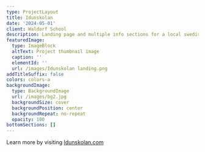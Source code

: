 ```yaml
---
type: ProjectLayout
title: Idunskolan
date: '2024-05-01'
client: Waldorf School
description: Landing page and multiple info sections for a local swedish waldorf school
featuredImage:
  type: ImageBlock
  altText: Project thumbnail image
  caption: ''
  elementId: ''
  url: /images/Idunskolan landing.png
addTitleSuffix: false
colors: colors-a
backgroundImage:
  type: BackgroundImage
  url: /images/bg2.jpg
  backgroundSize: cover
  backgroundPosition: center
  backgroundRepeat: no-repeat
  opacity: 100
bottomSections: []
---
```

Learn more by visiting [Idunskolan.com](https://idunskolan.com/)
